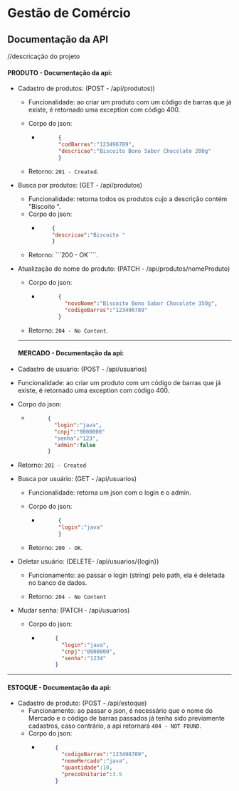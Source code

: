 # Gestão de Comércio

<h2>Documentação da API</h2>

//descricação do projeto

<h4> PRODUTO - Documentação da api:</h4>

- Cadastro de produtos: (POST - /api/produtos))

  - Funcionalidade: ao criar um produto com um código de barras que já existe, é retornado uma exception com código 400.

  - Corpo do json:

    - ```json 
            {
            "codBarras":"123496789",     
            "descricao":"Biscoito Bono Sabor Chocolate 200g" 
            } 
      ```    

  - Retorno: ```201 - Created```.

- Busca por produtos: (GET - /api/produtos)
  - Funcionalidade: retorna todos os produtos cujo a descrição contém "Biscoito ".
  - Corpo do json:
    - ```json
          {
          "descricao":"Biscoito "
          }
      ```
  - Retorno: ```200 - OK````.

- Atualização do nome do produto: (PATCH - /api/produtos/nomeProduto)
  - Corpo do json:

    - ```json
            {
              "novoNome":"Biscoito Bono Sabor Chocolate 350g",
              "codigoBarras":"123496789"
            }
        ```


  - Retorno: ```204 - No Content```.
  ---------------------------------------------------------------------------------------------------------------------------------------------------------------------
  <h4> MERCADO - Documentação da api:</h4>
  
 - Cadastro de usuario: (POST - /api/usuarios)

  - Funcionalidade: ao criar um produto com um código de barras que já existe, é retornado uma exception com código 400.

  - Corpo do json:
    - ```json
            {
              "login":"java",
              "cnpj":"0000000"
              "senha":"123",
              "admin":false
            }
      ```

  - Retorno: ```201 - Created```

- Busca por usuário: (GET - /api/usuarios)
  - Funcionalidade: retorna um json com o login e o admin.

  - Corpo do json:
    - ```json
            {
            "login":"java"
            }
      ```

  - Retorno: ```200 - OK```.

- Deletar usuário: (DELETE- /api/usuarios/{login})

  - Funcionamento: ao passar o login (string) pelo path, ela é deletada no banco de dados.

  - Retorno: ```204 - No Content```

- Mudar senha: (PATCH -  /api/usuarios)
  - Corpo do json: 
    - ```json
           {
             "login":"java",
             "cnpj":"0000000",
             "senha":"1234"
           }
      ```
-----------------------------------------------------------------------------------------------------------------------------------------------------------------------
 <h4> ESTOQUE - Documentação da api:</h4>
 
- Cadastro de produto: (POST - /api/estoque)
  - Funcionamento: ao passar o json, é necessário que o nome do Mercado e o código de barras passados já tenha sido previamente cadastros, caso contrário, a api retornará ```404 - NOT FOUND```.
  - Corpo do json:
     - ```json
            {
              "codigoBarras":"123498709",
              "nomeMercado":"java",
              "quantidade":10,
              "precoUnitario":3.5
            }
       ```
